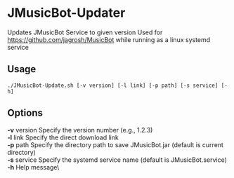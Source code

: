 # JMusicBot-Updater
Updates JMusicBot Service to given version
Used for https://github.com/jagrosh/MusicBot while running as a linux systemd service

## Usage
```
./JMusicBot-Update.sh [-v version] [-l link] [-p path] [-s service] [-h]
```

## Options
**-v** version    Specify the version number (e.g., 1.2.3)\
**-l** link       Specify the direct download link\
**-p** path       Specify the directory path to save JMusicBot.jar (default is current directory)\
**-s** service    Specify the systemd service name (default is JMusicBot.service)\
**-h**            Help message\
